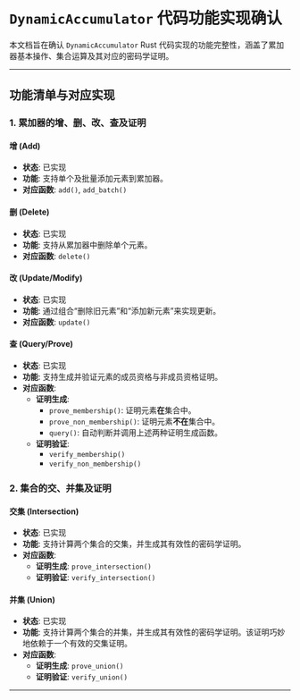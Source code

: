 # `DynamicAccumulator` 代码功能实现确认

本文档旨在确认 `DynamicAccumulator` Rust 代码实现的功能完整性，涵盖了累加器基本操作、集合运算及其对应的密码学证明。

---

## 功能清单与对应实现

### 1. 累加器的增、删、改、查及证明

#### **增 (Add)**
-   **状态**: 已实现
-   **功能**: 支持单个及批量添加元素到累加器。
-   **对应函数**: `add()`, `add_batch()`

#### **删 (Delete)**
-   **状态**: 已实现
-   **功能**: 支持从累加器中删除单个元素。
-   **对应函数**: `delete()`

#### **改 (Update/Modify)**
-   **状态**: 已实现
-   **功能**: 通过组合“删除旧元素”和“添加新元素”来实现更新。
-   **对应函数**: `update()`

#### **查 (Query/Prove)**
-   **状态**: 已实现
-   **功能**: 支持生成并验证元素的成员资格与非成员资格证明。
-   **对应函数**:
    -   **证明生成**:
        -   `prove_membership()`: 证明元素**在**集合中。
        -   `prove_non_membership()`: 证明元素**不在**集合中。
        -   `query()`: 自动判断并调用上述两种证明生成函数。
    -   **证明验证**:
        -   `verify_membership()`
        -   `verify_non_membership()`

### 2. 集合的交、并集及证明

#### **交集 (Intersection)**
-   **状态**: 已实现
-   **功能**: 支持计算两个集合的交集，并生成其有效性的密码学证明。
-   **对应函数**:
    -   **证明生成**: `prove_intersection()`
    -   **证明验证**: `verify_intersection()`

#### **并集 (Union)**
-   **状态**: 已实现
-   **功能**: 支持计算两个集合的并集，并生成其有效性的密码学证明。该证明巧妙地依赖于一个有效的交集证明。
-   **对应函数**:
    -   **证明生成**: `prove_union()`
    -   **证明验证**: `verify_union()`

---